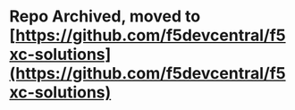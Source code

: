 # Repo Archived, moved to [https://github.com/f5devcentral/f5xc-solutions](https://github.com/f5devcentral/f5xc-solutions)
